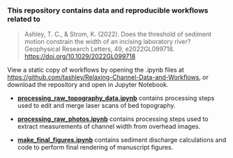 ###  This repository contains data and reproducible workflows related to

> Ashley, T. C., & Strom, K. (2022). Does the threshold of sediment motion constrain the width of an incising laboratory river? Geophysical Research Letters, 49, e2022GL099718. https://doi.org/10.1029/2022GL099718

View a static copy of workflows by opening the .ipynb files at https://github.com/tashley/Relaxing-Channel-Data-and-Workflows, or download the repository and open in Jupyter Notebook.

- **[processing_raw_topography_data.ipynb](https://github.com/tashley/Relaxing-Channel-Data-and-Workflows/blob/main/processing_raw_topography_data.ipynb)** contains processing steps used to edit and merge laser scans of bed topography.

- **[processing_raw_photos.ipynb](https://github.com/tashley/Relaxing-Channel-Data-and-Workflows/blob/main/processing_raw_photos.ipynb)** contains processing steps used to extract measurements of channel width from overhead images.

- **[make_final_figures.ipynb](https://github.com/tashley/Relaxing-Channel-Data-and-Workflows/blob/main/make_final_figures.ipynb)** contains sediment discharge calculations and code to perform final rendering of manuscript figures.
